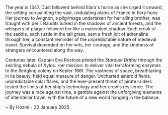 
The year is 1347.  Dust billowed behind Elara's horse as she urged it onward, the setting sun painting the vast, undulating plains of France in fiery hues. Her journey to Avignon, a pilgrimage undertaken for her ailing brother, was fraught with peril.  Bandits lurked in the shadows of ancient forests, and the whispers of plague followed her like a malevolent shadow.  Each creak of the saddle, each rustle in the tall grass, sent a fresh jolt of adrenaline through her, a constant reminder of the unpredictable nature of medieval travel.  Survival depended on her wits, her courage, and the kindness of strangers encountered along the way.

Centuries later, Captain Eva Rostova piloted the *Stardust Drifter* through the swirling nebula of Xylos.  Her mission: to deliver vital terraforming enzymes to the fledgling colony on Kepler-186f.  The vastness of space, breathtaking in its beauty, held equal measure of danger.  Uncharted asteroid fields, unpredictable solar flares, and the ever-present threat of pirate raiders tested the limits of her ship's technology and her crew's resilience.  The journey was a race against time, a gamble against the unforgiving elements of interstellar travel, with the future of a new world hanging in the balance.

~ By Hozmi - 30 January 2025
